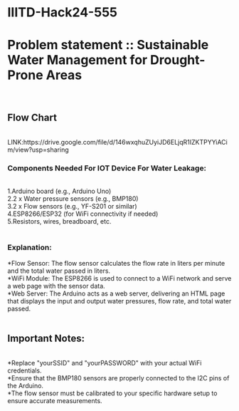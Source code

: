 # IIITD-Hack24-555<br>
<h1>Problem statement :: Sustainable Water Management for Drought-Prone Areas</h1><br>
<h2>Flow Chart</h2><br>
LINK:https://drive.google.com/file/d/146wxqhuZUyiJD6ELjqR1IZKTPYYiACim/view?usp=sharing <br> 
<h3>Components Needed For IOT Device For Water Leakage:</h3><br>
1.Arduino board (e.g., Arduino Uno)<br>
2.2 x Water pressure sensors (e.g., BMP180)<br>
3.2 x Flow sensors (e.g., YF-S201 or similar)<br>
4.ESP8266/ESP32 (for WiFi connectivity if needed)<br>
5.Resistors, wires, breadboard, etc.<br>
<br>
<h3>Explanation:</h3
*Water Pressure Sensors: The code assumes that you have two BMP180 sensors, one for measuring the input water pressure and one for the output water pressure. The pressure readings are converted from Pascals to hPa (hectopascals).<br>
*Flow Sensor: The flow sensor calculates the flow rate in liters per minute and the total water passed in liters.<br>
*WiFi Module: The ESP8266 is used to connect to a WiFi network and serve a web page with the sensor data.<br>
*Web Server: The Arduino acts as a web server, delivering an HTML page that displays the input and output water pressures, flow rate, and total water passed.<br>
<br>
<h2>Important Notes:</h2><br>
*Replace "yourSSID" and "yourPASSWORD" with your actual WiFi credentials.<br>
*Ensure that the BMP180 sensors are properly connected to the I2C pins of the Arduino.<br>
*The flow sensor must be calibrated to your specific hardware setup to ensure accurate measurements.<br>
<br>


